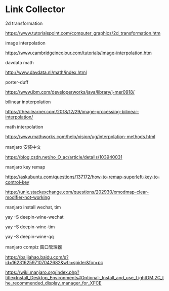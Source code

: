 # Link Collector

2d transformation

https://www.tutorialspoint.com/computer_graphics/2d_transformation.htm

image interpolation

https://www.cambridgeincolour.com/tutorials/image-interpolation.htm

davdata math

http://www.davdata.nl/math/index.html

porter-duff

https://www.ibm.com/developerworks/java/library/j-mer0918/

bilinear inpterpolation

https://theailearner.com/2018/12/29/image-processing-bilinear-interpolation/

math interpolation

https://www.mathworks.com/help/vision/ug/interpolation-methods.html

manjaro 安装中文

https://blog.csdn.net/no_O_ac/article/details/103940031

manjaro key remap

https://askubuntu.com/questions/137172/how-to-remap-superleft-key-to-control-key

https://unix.stackexchange.com/questions/202930/xmodmap-clear-modifier-not-working

manjaro install wechat, tim

yay -S deepin-wine-wechat

yay -S deepin-wine-tim

yay -S deepin-wine-qq

manjaro compiz 窗口管理器

https://baijiahao.baidu.com/s?id=1623162597107042682&wfr=spider&for=pc

https://wiki.manjaro.org/index.php?title=Install_Desktop_Environments#Optional:_Install_and_use_LightDM.2C_the_recommended_display_manager_for_XFCE








